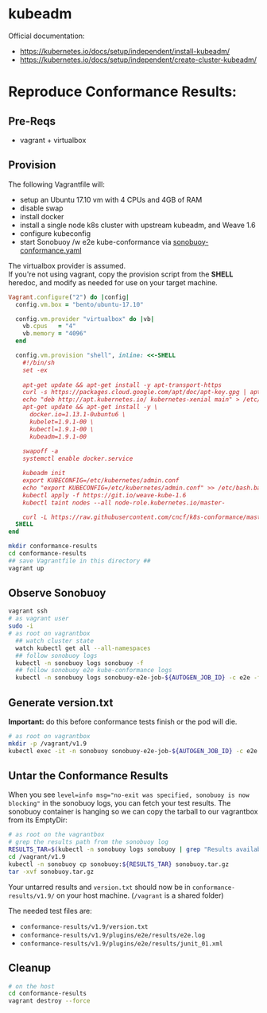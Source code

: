 # kubeadm
Official documentation:
 - https://kubernetes.io/docs/setup/independent/install-kubeadm/
 - https://kubernetes.io/docs/setup/independent/create-cluster-kubeadm/


# Reproduce Conformance Results:

## Pre-Reqs
- vagrant + virtualbox

## Provision
The following Vagrantfile will:
- setup an Ubuntu 17.10 vm with 4 CPUs and 4GB of RAM
- disable swap
- install docker
- install a single node k8s cluster with upstream kubeadm, and Weave 1.6
- configure kubeconfig
- start Sonobuoy /w e2e kube-conformance via [sonobuoy-conformance.yaml](../../sonobuoy-conformance.yaml)

The virtualbox provider is assumed.  
If you're not using vagrant, copy the provision script from the **SHELL** heredoc, and modify as needed for use on your target machine. 
```ruby
Vagrant.configure("2") do |config|
  config.vm.box = "bento/ubuntu-17.10"

  config.vm.provider "virtualbox" do |vb|
    vb.cpus   = "4"
    vb.memory = "4096"
  end

  config.vm.provision "shell", inline: <<-SHELL
    #!/bin/sh
    set -ex
    
    apt-get update && apt-get install -y apt-transport-https
    curl -s https://packages.cloud.google.com/apt/doc/apt-key.gpg | apt-key add -
    echo "deb http://apt.kubernetes.io/ kubernetes-xenial main" > /etc/apt/sources.list.d/kubernetes.list
    apt-get update && apt-get install -y \
      docker.io=1.13.1-0ubuntu6 \
      kubelet=1.9.1-00 \
      kubectl=1.9.1-00 \
      kubeadm=1.9.1-00
    
    swapoff -a
    systemctl enable docker.service

    kubeadm init
    export KUBECONFIG=/etc/kubernetes/admin.conf
    echo "export KUBECONFIG=/etc/kubernetes/admin.conf" >> /etc/bash.bashrc
    kubectl apply -f https://git.io/weave-kube-1.6
    kubectl taint nodes --all node-role.kubernetes.io/master-

    curl -L https://raw.githubusercontent.com/cncf/k8s-conformance/master/sonobuoy-conformance.yaml | kubectl apply -f -
  SHELL
end
```

```bash
mkdir conformance-results
cd conformance-results
## save Vagrantfile in this directory ##
vagrant up
```

## Observe Sonobuoy
```bash
vagrant ssh
# as vagrant user
sudo -i
# as root on vagrantbox
  ## watch cluster state
  watch kubectl get all --all-namespaces
  ## follow sonobuoy logs
  kubectl -n sonobuoy logs sonobuoy -f
  ## follow sonobuoy e2e kube-conformance logs
  kubectl -n sonobuoy logs sonobuoy-e2e-job-${AUTOGEN_JOB_ID} -c e2e -f
```

## Generate version.txt
**Important:** do this before conformance tests finish or the pod will die.
```bash
# as root on vagrantbox
mkdir -p /vagrant/v1.9
kubectl exec -it -n sonobuoy sonobuoy-e2e-job-${AUTOGEN_JOB_ID} -c e2e kubectl version > /vagrant/v1.9/version.txt
```

## Untar the Conformance Results
When you see `level=info msg="no-exit was specified, sonobuoy is now blocking"` in the sonobuoy logs, you can fetch your test results.
The sonobuoy container is hanging so we can copy the tarball to our vagrantbox from its EmptyDir:
```bash
# as root on the vagrantbox
# grep the results path from the sonobuoy log
RESULTS_TAR=$(kubectl -n sonobuoy logs sonobuoy | grep "Results available" | grep -o '/tmp/[^"]*')
cd /vagrant/v1.9
kubectl -n sonobuoy cp sonobuoy:${RESULTS_TAR} sonobuoy.tar.gz
tar -xvf sonobuoy.tar.gz
```
Your untarred results and `version.txt` should now be in `conformance-results/v1.9/` on your host machine. (`/vagrant` is a shared folder)

The needed test files are:
- `conformance-results/v1.9/version.txt`
- `conformance-results/v1.9/plugins/e2e/results/e2e.log`
- `conformance-results/v1.9/plugins/e2e/results/junit_01.xml`


## Cleanup
```bash
# on the host
cd conformance-results
vagrant destroy --force
```
